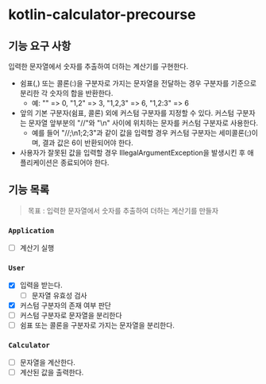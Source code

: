 # kotlin-calculator-precourse

## 기능 요구 사항

입력한 문자열에서 숫자를 추출하여 더하는 계산기를 구현한다.

- 쉼표(,) 또는 콜론(:)을 구분자로 가지는 문자열을 전달하는 경우 구분자를 기준으로 분리한 각 숫자의 합을 반환한다.
    - 예: "" => 0, "1,2" => 3, "1,2,3" => 6, "1,2:3" => 6
- 앞의 기본 구분자(쉼표, 콜론) 외에 커스텀 구분자를 지정할 수 있다. 커스텀 구분자는 문자열 앞부분의 "//"와 "\n" 사이에 위치하는 문자를 커스텀 구분자로 사용한다.
    - 예를 들어 "//;\n1;2;3"과 같이 값을 입력할 경우 커스텀 구분자는 세미콜론(;)이며, 결과 값은 6이 반환되어야 한다.
- 사용자가 잘못된 값을 입력할 경우 IllegalArgumentException을 발생시킨 후 애플리케이션은 종료되어야 한다.

## 기능 목록

> 목표 : 입력한 문자열에서 숫자를 추출하여 더하는 계산기를 만들자

### `Application`

- [ ] 계산기 실행

### `User`

- [x] 입력을 받는다.
  - [ ] 문자열 유효성 검사
- [x] 커스텀 구분자의 존재 여부 판단
- [ ] 커스텀 구분자로 문자열을 분리한다
- [ ] 쉼표 또는 콜론을 구분자로 가지는 문자열을 분리한다.

### `Calculator`

- [ ] 문자열을 계산한다.
- [ ] 계산된 값을 출력한다.
